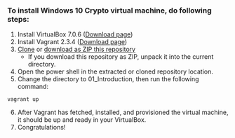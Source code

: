 ### To install Windows 10 Crypto virtual machine, do following steps:

1. Install VirtualBox 7.0.6 ([Download page](https://www.virtualbox.org/wiki/Downloads))
2. Install Vagrant 2.3.4 ([Download page](https://developer.hashicorp.com/vagrant/downloads))
3. [Clone](https://github.com/PiotrKontowicz/Spinaker.git) or [download as ZIP this repository](https://github.com/PiotrKontowicz/Spinaker/archive/refs/heads/main.zip)
    - If you download this repository as ZIP, unpack it into the current directory.
4. Open the power shell in the extracted or cloned repository location.
5. Change the directory to 01_Introduction, then run the following command:
```
vagrant up
```
6. After Vagrant has fetched, installed, and provisioned the virtual machine, it should be up and ready in your VirtualBox.
7. Congratulations!